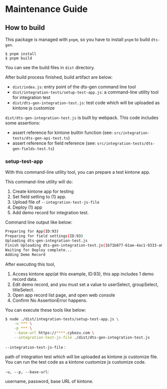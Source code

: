 # Maintenance Guide

## How to build

This package is managed with `pnpm`, so you have to install `pnpm` to build `dts-gen`.

```
$ pnpm install
$ pnpm build
```

You can see the build files in `dist` directory.

After build process finished, build artifact are below:

- `dist/index.js`: entry point of the dts-gen command line tool
- `dist/integration-tests/setup-test-app.js`: a command-line utility tool for integration test
- `dist/dts-gen-integration-test.js`: test code which will be uploaded as kintone js customize

`dist/dts-gen-integration-test.js` is built by webpack.
This code includes some assertions:

- assert reference for kintone builtin function (see: `src/integration-tests/dts-gen-api-test.ts`)
- assert reference for field reference (see: `src/integration-tests/dts-gen-fields-test.ts`)

### setup-test-app

With this command-line utility tool, you can prepare a test kintone app.

This command-line utility will do:

1. Create kintone app for testing
2. Set field setting to (1) app.
3. Upload file of `--integration-test-js-file`
4. Deploy (1) app
5. Add demo record for integration test.

Command line output like below:

```bash
Preparing for App(ID:93)
Preparing for field settings(ID:93)
Uploading dts-gen-integration-test.js
Finish Uploading dts-gen-integration-test.js(1b71b877-61ae-4ac1-9333-a00a97ff0db0)
Waiting for Deploy complete...
Adding Demo Record
```

After executing this tool,

1. Access kintone app(at this example, ID:93), this app includes 1 demo record data.
2. Edit demo record, and you must set a value to userSelect, groupSelect, titleSelect.
3. Open app record list page, and open web console
4. Confirm No AssertionError happens.

You can execute these tools like below:

```bash
$ node ./dist/integration-tests/setup-test-app.js \
    -u *** \
    -p *** \
    --base-url https://****.cybozu.com \
    --integration-test-js-file ./dist/dts-gen-integration-test.js
```

`--integration-test-js-file` :

path of integration test which will be uploaded as kintone js customize file.
You can run the test code as a kintone customize js customize code.

`-u, --p, --base-url`:

username, password, base URL of kintone.
